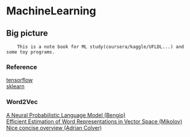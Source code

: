 MachineLearning
===============================

Big picture
------------------------------
		This is a note book for ML study(coursera/kaggle/UFLDL...) and some toy programs.

### Reference
[tensorflow]( https://www.tensorflow.org/)<br/>
[sklearn](http://scikit-learn.org/stable/index.html)<br/>

### Word2Vec
[A Neural Probabilistic Language Model (Bengio)](http://jmlr.org/papers/volume3/bengio03a/bengio03a.pdf)<br/>
[Efficient Estimation of Word Representations in Vector Space (Mikolov)](https://arxiv.org/pdf/1301.3781.pdf)<br/>
[Nice concise overview (Adrian Colyer)](https://blog.acolyer.org/2016/04/21/the-amazing-power-of-word-vectors/)<br/>
